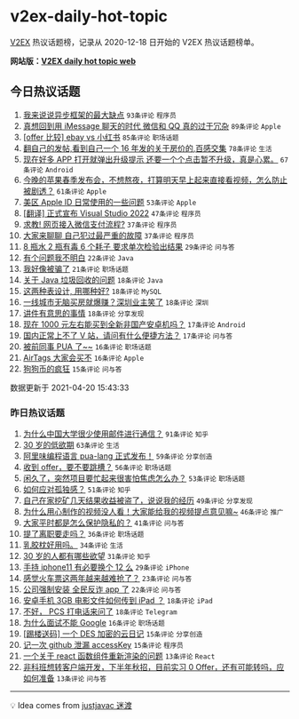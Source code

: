 # v2ex-daily-hot-topic

[V2EX](https://www.v2ex.com/) 热议话题榜，记录从 2020-12-18 日开始的 V2EX 热议话题榜单。

**网站版：[V2EX daily hot topic web](https://boojack.github.io/v2ex-daily-hot-topic-web/)**

## 今日热议话题

<!-- TODAY BEGIN -->

1. [我来说说异步框架的最大缺点](https://www.v2ex.com/t/771935) `93条评论` `程序员`
1. [真想回到用 iMessage 聊天的时代 微信和 QQ 真的过于冗杂](https://www.v2ex.com/t/771830) `89条评论` `Apple`
1. [[offer 比较] ebay vs 小红书](https://www.v2ex.com/t/771819) `85条评论` `职场话题`
1. [翻自己的发帖,看到自己一个 16 年发的关于房价的,百感交集](https://www.v2ex.com/t/771798) `78条评论` `生活`
1. [现在好多 APP 打开就弹出升级提示 还要一个个点击暂不升级，真是心累。](https://www.v2ex.com/t/771820) `67条评论` `Android`
1. [今晚的苹果春季发布会，不想熬夜，打算明天早上起来直接看视频，怎么防止被剧透？](https://www.v2ex.com/t/771898) `61条评论` `Apple`
1. [美区 Apple ID 日常使用的一些问题](https://www.v2ex.com/t/771832) `53条评论` `Apple`
1. [[翻译] 正式宣布 Visual Studio 2022](https://www.v2ex.com/t/771833) `47条评论` `程序员`
1. [求教! 网页接入微信支付流程?](https://www.v2ex.com/t/771800) `37条评论` `程序员`
1. [大家来聊聊 自己犯过最严重的故障](https://www.v2ex.com/t/771899) `37条评论` `程序员`
1. [8 瓶水 2 瓶有毒 6 个耗子 要求单次检验出结果](https://www.v2ex.com/t/771969) `29条评论` `问与答`
1. [有个问题我不明白](https://www.v2ex.com/t/771879) `22条评论` `Java`
1. [我好像被骗了](https://www.v2ex.com/t/771977) `21条评论` `职场话题`
1. [关于 Java 垃圾回收的问题](https://www.v2ex.com/t/771890) `18条评论` `Java`
1. [这两种表设计, 用哪种好?](https://www.v2ex.com/t/771862) `18条评论` `MySQL`
1. [一线城市无脑买房就爆赚？深圳业主笑了](https://www.v2ex.com/t/771847) `18条评论` `深圳`
1. [讲件有意思的事情](https://www.v2ex.com/t/771801) `18条评论` `分享发现`
1. [现在 1000 元左右能买到全新非国产安卓机吗？](https://www.v2ex.com/t/771909) `17条评论` `Android`
1. [国内正常上不了 V 站，请问有什么便捷方法？](https://www.v2ex.com/t/771811) `17条评论` `问与答`
1. [被前同事 PUA 了~~](https://www.v2ex.com/t/771972) `16条评论` `职场话题`
1. [AirTags 大家会买不](https://www.v2ex.com/t/771942) `16条评论` `Apple`
1. [狗狗币的疯狂](https://www.v2ex.com/t/771902) `15条评论` `问与答`

数据更新于 2021-04-20 15:43:33

<!-- TODAY END -->

### 昨日热议话题

<!-- YESTERDAY BEGIN -->

1. [为什么中国大学很少使用邮件进行通信？](https://www.v2ex.com/t/771662) `91条评论` `知乎`
1. [30 岁的低欲期](https://www.v2ex.com/t/771627) `63条评论` `生活`
1. [阿里味编程语言 pua-lang 正式发布！](https://www.v2ex.com/t/771576) `59条评论` `分享创造`
1. [收到 offer，要不要跳槽？](https://www.v2ex.com/t/771628) `56条评论` `职场话题`
1. [闲久了，突然项目要忙起来很害怕焦虑怎么办？](https://www.v2ex.com/t/771549) `53条评论` `职场话题`
1. [如何应对孤独感？](https://www.v2ex.com/t/771599) `51条评论` `知乎`
1. [自己在家挖矿几天结果收益被盗了，说说我的经历](https://www.v2ex.com/t/771563) `49条评论` `分享发现`
1. [为什么用心制作的视频没人看！大家能给我的视频提点意见嘛~](https://www.v2ex.com/t/771597) `46条评论` `推广`
1. [大家平时都是怎么保护隐私的？](https://www.v2ex.com/t/771550) `41条评论` `问与答`
1. [提了离职要走吗？](https://www.v2ex.com/t/771707) `36条评论` `职场话题`
1. [乳胶枕好用吗。](https://www.v2ex.com/t/771637) `34条评论` `生活`
1. [30 岁的人都有哪些欲望](https://www.v2ex.com/t/771632) `31条评论` `知乎`
1. [手持 iphone11 有必要换个 12 么](https://www.v2ex.com/t/771743) `29条评论` `iPhone`
1. [感觉火车票这两年越来越难抢了？](https://www.v2ex.com/t/771710) `23条评论` `问与答`
1. [公司强制安装 全民反诈 app 了](https://www.v2ex.com/t/771669) `22条评论` `问与答`
1. [安卓手机 3GB 电影文件如何传到 iPad ？](https://www.v2ex.com/t/771763) `18条评论` `iPad`
1. [不好， PCS 打电话来问了](https://www.v2ex.com/t/771654) `18条评论` `Telegram`
1. [为什么面试不能 Google](https://www.v2ex.com/t/771712) `16条评论` `职场话题`
1. [[踢楼送码] 一个 DES 加密的云日记](https://www.v2ex.com/t/771619) `15条评论` `分享创造`
1. [记一次 github 泄漏 accessKey](https://www.v2ex.com/t/771582) `15条评论` `程序员`
1. [一个关于 react 函数组件重新渲染的问题](https://www.v2ex.com/t/771755) `13条评论` `React`
1. [非科班想转客户端开发，下半年秋招，目前实习 0 Offer，还有可能转吗，应如何准备](https://www.v2ex.com/t/771726) `13条评论` `问与答`

<!-- YESTERDAY END -->

---

💡 Idea comes from [justjavac 迷渡](https://github.com/justjavac/)
